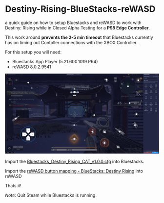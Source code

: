 # Destiny-Rising-BlueStacks-reWASD
a quick guide on how to setup Bluestacks and reWASD to work with Destiny: Rising while in Closed Alpha Testing for a **PS5 Edge Controller**.

This work around **prevents the 2-5 min timeout** that Bluestacks currently has on timing out Contoller connections with the XBOX Controller. 

For this setup you will need:
- Bluestacks App Player (5.21.600.1019 P64)
- reWASD 8.0.2.9541

![image1](https://github.com/DeFlanko/Destiny-Rising-BlueStacks-reWASD/blob/main/BlueStacks/BS_Visual_Mapping.png)

Import the [Bluestacks_Destiny_Rising_CAT_v1.0.0.cfg](https://github.com/DeFlanko/Destiny-Rising-BlueStacks-reWASD/blob/main/BlueStacks/Bluestacks_Destiny_Rising_CAT_v1.0.0.cfg) into Bluestacks.

Import the [reWASD button mapping -  BlueStacks: Destiny Rising](https://www.rewasd.com/community/config/b151b315736a508a73bacaee872e7137) into reWASD

Thats it!

_Note_: Quit Steam while Bluestacks is running. 
